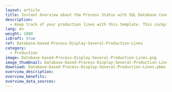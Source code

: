 ```yaml
---
layout: article
title: Instant Overview about the Process Status with SQL Database Connection
description: 
  - Keep track of your production lines with this template. This cockpit dashboard is based on a SQL-database and gives the responsible shift supervisor an overview of all production lines. You can see instantly in which phase every single line is.
lang: en
weight: 1000
isDraft: true
ref: Database-based-Process-Display-Several-Production-Lines
category:
  - Production
image: Database-based-Process-Display-Several-Production-Lines.png
image_thumbnail: Database-based-Process-Display-Several-Production-Lines_thumbnail.png
download: Database-based-Process-Display-Several-Production-Lines.pbmx
overview_description:
overview_benefits:
overview_data_sources:
---
```

